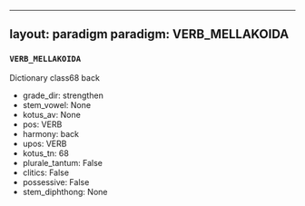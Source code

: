 
---
layout: paradigm
paradigm: VERB_MELLAKOIDA
---
### ` VERB_MELLAKOIDA `

Dictionary class68 back
* grade_dir: strengthen
* stem_vowel: None
* kotus_av: None
* pos: VERB
* harmony: back
* upos: VERB
* kotus_tn: 68
* plurale_tantum: False
* clitics: False
* possessive: False
* stem_diphthong: None
